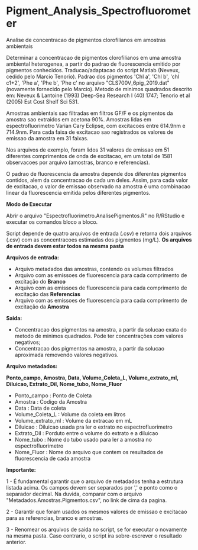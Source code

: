 # Pigment_Analysis_Spectrofluorometer
Analise de concentracao de pigmentos clorofilianos em amostras ambientais

Determinar a concentracao de pigmentos clorofilianos em uma amostra ambiental heterogenea, a partir do padrao 
de fluorescencia emitido por pigmentos conhecidos. Traducao/adaptacao do script Matlab (Neveux, cedido pelo Marcio Tenorio).
Padrao dos pigmentos 'Chl a', 'Chl b', 'chl c1+2', 'Phe a', 'Phe b', 'Phe c' no arquivo "CLS700V_6pig_2019.dat" (novamente fornecido pelo Marcio).
Metodo de minimos quadrados descrito em: Neveux & Lantoine (1993) Deep-Sea Research I (40) 1747; Tenorio et al (2005) Est Cost Shelf Sci 531.

Amostras ambientais sao filtradas em filtros GF/F e os pigmentos da amostra sao extraidos em acetona 90%. 
Amostras lidas em espectrofluorimetro Varian Cary Eclipse, com excitacoes entre 614.9nm e 714.9nm. 
Para cada faixa de excitacao sao registrados os valores de emissao da amostra em 31 faixas.

Nos arquivos de exemplo, foram lidos 31 valores de emissao em 51 diferentes comprimentos de onda de excitacao, em um total de 1581 observacoes por arquivo (amostras, branco e referencias).

O padrao de fluorescencia da amostra depende dos diferentes pigmentos contidos, alem da concentracao de cada um deles.
Assim, para cada valor de excitacao, o valor de emissao observado na amostra é uma combinacao linear da fluorescencia emitida pelos diferentes pigmentos.

**Modo de Executar**

Abrir o arquivo "Espectrofluorimetro.AnalisePigmentos.R" no R/RStudio e executar os comandos bloco a bloco.

Script depende de quatro arquivos de entrada (.csv) e retorna dois arquivos (.csv) com as concentracoes estimadas dos pigmentos (mg/L). 
**Os arquivos de entrada devem estar todos na mesma pasta**
   
**Arquivos de entrada:**
- Arquivo metadados das amostras, contendo os volumes filtrados 
- Arquivo com as emissoes de fluorescencia para cada comprimento de excitação do **Branco**
- Arquivo com as emissoes de fluorescencia para cada comprimento de excitação das **Referencias**
- Arquivo com as emissoes de fluorescencia para cada comprimento de excitação da **Amostra**


**Saida:**
- Concentracao dos pigmentos na amostra, a partir da solucao exata do metodo de minimos quadrados. Pode ter concentrações com valores negativos;
- Concentracao dos pigmentos na amostra, a partir da solucao aproximada removendo valores negativos.


**Arquivo metadados:**

**Ponto_campo, Amostra, Data, Volume_Coleta_L, Volume_extrato_ml, Diluicao, Extrato_Dil, Nome_tubo, Nome_Fluor**
- Ponto_campo       : Ponto de Coleta
- Amostra           : Codigo da Amostra
- Data              : Data de coleta
- Volume_Coleta_L   : Volume da coleta em litros
- Volume_extrato_ml : Volume da extracao em mL
- Diluicao          : Diluicao usada pra ler o extrato no espectrofluorimetro
- Extrato_Dil       : Porduto entre o volume do extrato e a diluicao
- Nome_tubo         : Nome do tubo usado para ler a amostra no espectrofluorimetro
- Nome_Fluor        : Nome do arquivo que contem os resultados de fluorescencia de cada amostra


**Importante:**

1 - É fundamental garantir que o arquivo de metadados tenha a estrutura listada acima. Os campos devem ser separados por ',' e ponto como o separador decimal. Na duvida, comparar com o arquivo "Metadados.Amostras.Pigmentos.csv", no link de cima da pagina.

2 - Garantir que foram usados os mesmos valores de emissao e excitacao para as referencias, branco e amostras.

3 - Renomear os arquivos de saida no script, se for executar o novamente na mesma pasta. Caso contrario, o script ira sobre-escrever o resultado anterior.
